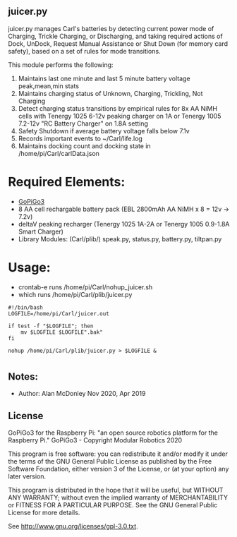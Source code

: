 ## juicer.py </br>   

juicer.py manages Carl's batteries by 
detecting current power mode of Charging, Trickle Charging, or Discharging, 
and taking required actions of Dock, UnDock, Request Manual Assistance 
or Shut Down (for memory card safety), 
based on a set of rules for mode transitions. 

This module performs the following: 
1) Maintains last one minute and last 5 minute battery voltage peak,mean,min stats 
2) Maintains charging status of Unknown, Charging, Trickling, Not Charging 
3) Detect charging status transitions by empirical rules for 
   8x AA NiMH cells with 
   Tenergy 1025 6-12v peaking charger on 1A 
   or Tenergy 1005 7.2-12v "RC Battery Charger" on 1.8A setting 
4) Safety Shutdown if average battery voltage falls below 7.1v 
5) Records important events to ~/Carl/life.log 
6) Maintains docking count and docking state in /home/pi/Carl/carlData.json 

# Required Elements:

- [ GoPiGo3 ](https://www.dexterindustries.com/gopigo3/)
- 8 AA cell rechargable battery pack (EBL 2800mAh AA NiMH x 8 = 12v -> 7.2v)
- deltaV peaking recharger (Tenergy 1025 1A-2A or Tenergy 1005 0.9-1.8A Smart Charger)
- Library Modules: (Carl/plib/) speak.py, status.py, battery.py, tiltpan.py

# Usage:
- crontab-e runs /home/pi/Carl/nohup_juicer.sh
- which runs /home/pi/Carl/plib/juicer.py  
```
#!/bin/bash
LOGFILE=/home/pi/Carl/juicer.out

if test -f "$LOGFILE"; then
    mv $LOGFILE $LOGFILE".bak"
fi

nohup /home/pi/Carl/plib/juicer.py > $LOGFILE &
```
# 

## Notes: 
- Author: Alan McDonley Nov 2020, Apr 2019 

## License
GoPiGo3 for the Raspberry Pi: "an open source robotics platform for the Raspberry Pi."
GoPiGo3 - Copyright Modular Robotics 2020

This program is free software: you can redistribute it and/or modify
it under the terms of the GNU General Public License as published by
the Free Software Foundation, either version 3 of the License, or
(at your option) any later version.

This program is distributed in the hope that it will be useful,
but WITHOUT ANY WARRANTY; without even the implied warranty of
MERCHANTABILITY or FITNESS FOR A PARTICULAR PURPOSE.  See the
GNU General Public License for more details.

See <http://www.gnu.org/licenses/gpl-3.0.txt>.
